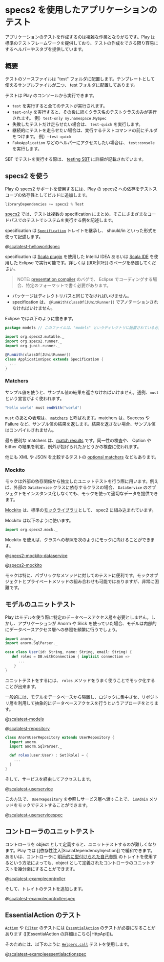<!--- Copyright (C) 2009-2015 Typesafe Inc. <http://www.typesafe.com> -->
<!--
# Testing your application with specs2
-->
# specs2 を使用したアプリケーションのテスト

<!--
Writing tests for your application can be an involved process.  Play provides a default test framework for you, and provides helpers and application stubs to make testing your application as easy as possible.
-->
アプリケーションのテストを作成するのは複雑な作業となりがちです。Play は標準のテストフレームワークを提供しており、テストの作成をできる限り容易にするヘルパーやスタブを提供しています。

<!--
## Overview
-->
## 概要

<!--
The location for tests is in the "test" folder.  There are two sample test files created in the test folder which can be used as templates.
-->
テストのソースファイルは "test" フォルダに配置します。テンプレートとして使えるサンプルファイルが二つ、 test フォルダに配置してあります。

<!--
You can run tests from the Play console.
-->
テストは Play のコンソールから実行できます。

<!--
* To run all tests, run `test`.
* To run only one test class, run `test-only` followed by the name of the class i.e. `test-only my.namespace.MySpec`.
* To run only the tests that have failed, run `test-quick`.
* To run tests continually, run a command with a tilde in front, i.e. `~test-quick`.
* To access test helpers such as `FakeApplication` in console, run `test:console`.
-->
* `test` を実行すると全てのテストが実行されます。
* `test-only` を実行すると、その後に続くクラス名のテストクラスのみが実行されます。 例）`test-only my.namespace.MySpec`
* 失敗したテストだけ走らせたい場合は、 `test-quick` を実行します。
* 継続的にテストを走らせたい場合は、実行するテストコマンドの前にチルダをつけます。 例）`~test-quick`
* `FakeApplication` などのヘルパーにアクセスしたい場合は、 `test:console` を実行します。

<!--
Testing in Play is based on SBT, and a full description is available in the [testing SBT](http://www.scala-sbt.org/0.13.0/docs/Detailed-Topics/Testing) chapter.
-->
SBT でテストを実行する際は、 [testing SBT](http://www.scala-sbt.org/0.13.0/docs/Detailed-Topics/Testing) に詳細が記載されています。

<!--
## Using specs2
-->
## specs2 を使う

<!--
To use Play's specs2 support, add the Play specs2 dependency to your build as a test scoped dependency:
-->
Play の specs2 サポートを使用するには、Play の specs2 への依存をテストスコープの依存性としてビルドに追加します。

```scala
libraryDependencies += specs2 % Test
```

<!--
In [specs2](https://etorreborre.github.io/specs2/), tests are organized into specifications, which contain examples which run the system under test through various different code paths.
-->
[specs2](https://etorreborre.github.io/specs2/) では、テストは複数の specification にまとめ、そこにさまざまなコードパスでのテストでシステムを実行する例を記述します。

<!--
Specifications extend the [`Specification`](https://etorreborre.github.io/specs2/api/SPECS2-3.4/index.html#org.specs2.mutable.Specification) trait and are using the should/in format:
-->
specification は [`Specification`](https://etorreborre.github.io/specs2/api/SPECS2-3.4/index.html#org.specs2.mutable.Specification) トレイトを継承し、 should/in といった形式を使って記述します。

@[scalatest-helloworldspec](code/specs2/HelloWorldSpec.scala)

<!--
Specifications can be run in either IntelliJ IDEA (using the [Scala plugin](https://blog.jetbrains.com/scala/)) or in Eclipse (using the [Scala IDE](http://scala-ide.org/)).  Please see the [[IDE page|IDE]] for more details.
-->
specification は [Scala plugin](https://blog.jetbrains.com/scala/) を使用した IntelliJ IDEA あるいは [Scala IDE](http://scala-ide.org/) を使用した Eclipse で実行可能です。詳しくは [[IDE|IDE]] のページを参照してください。

<!--
NOTE: Due to a bug in the [presentation compiler](https://scala-ide-portfolio.assembla.com/spaces/scala-ide/support/tickets/1001843-specs2-tests-with-junit-runner-are-not-recognized-if-there-is-package-directory-mismatch#/activity/ticket:), tests must be defined in a specific format to work with Eclipse:
-->
> NOTE: [presentation compiler](https://scala-ide-portfolio.assembla.com/spaces/scala-ide/support/tickets/1001843-specs2-tests-with-junit-runner-are-not-recognized-if-there-is-package-directory-mismatch#/activity/ticket:) のバグで、 Eclipse でコーディングする場合、特定のフォーマットで書く必要があります。

<!--
* The package must be exactly the same as the directory path.
* The specification must be annotated with `@RunWith(classOf[JUnitRunner])`.
-->
* パッケージはディレクトリパスと同じでなければいけません。
* specification は、 `@RunWith(classOf[JUnitRunner])` でアノテーションされなければいけません。

<!--
Here is a valid specification for Eclipse:
-->
Eclipse では以下のように書きます。

```scala
package models // このファイルは、"models" というディレクトリに配置されている必要があります。

import org.specs2.mutable._
import org.specs2.runner._
import org.junit.runner._

@RunWith(classOf[JUnitRunner])
class ApplicationSpec extends Specification {
  ...
}
```

<!--
### Matchers
-->
### Matchers

<!--
When you use an example, you must return an example result. Usually, you will see a statement containing a `must`:
-->
サンプル値を使うと、サンプル値の結果を返さなければいけません。通例、`must` という宣言がよく使われます。

```scala
"Hello world" must endWith("world")
```

<!--
The expression that follows the `must` keyword are known as [`matchers`](https://etorreborre.github.io/specs2/guide/SPECS2-3.4/org.specs2.guide.Matchers.html). Matchers return an example result, typically Success or Failure.  The example will not compile if it does not return a result.
-->
`must` のあとの表現は、 [`matchers`](https://etorreborre.github.io/specs2/guide/SPECS2-3.4/org.specs2.guide.Matchers.html) と呼ばれます。matchers は、Success や Failure など、サンプル値の結果を返します。結果を返さない場合、サンプル値はコンパイルされません。

<!--
The most useful matchers are the [match results](https://etorreborre.github.io/specs2/guide/SPECS2-3.4/org.specs2.guide.Matchers.html#out-of-the-box). These are used to check for equality, determine the result of Option and Either, and even check if exceptions are thrown.
-->
最も便利な matchers は、[match results](https://etorreborre.github.io/specs2/guide/SPECS2-3.4/org.specs2.guide.Matchers.html#out-of-the-box) です。同一性の検査や、 Option や Either の結果を判定、例外が投げられたかどうかの検査に使われます。

<!--
There are also [optional matchers](https://etorreborre.github.io/specs2/guide/SPECS2-3.4/org.specs2.guide.Matchers.html#optional) that allow for XML and JSON matching in tests.
-->
他にも XML や JSON を比較するテストの [optional matchers](https://etorreborre.github.io/specs2/guide/SPECS2-3.4/org.specs2.guide.Matchers.html#optional) などもあります。

<!--
### Mockito
-->
### Mockito

<!--
Mocks are used to isolate unit tests against external dependencies.  For example, if your class depends on an external `DataService` class, you can feed appropriate data to your class without instantiating a `DataService` object.
-->
モックは外部の依存関係から独立したユニットテストを行う際に用います。例えば、外部の `DataService` クラスに依存するクラスの場合、 `DataService` のオブジェクトをインスタンス化しなくても、モックを使って適切なデータを提供できます。

<!--
[Mockito](https://github.com/mockito/mockito) is integrated into specs2 as the default [mocking library](https://etorreborre.github.io/specs2/guide/SPECS2-3.4/org.specs2.guide.UseMockito.html).
-->
[Mockito](https://github.com/mockito/mockito) は、標準の[モックライブラリ](https://etorreborre.github.io/specs2/guide/SPECS2-3.4/org.specs2.guide.UseMockito.html)として、 spec2 に組み込まれています。

<!--
To use Mockito, add the following import:
-->
Mockito は以下のように使います。

```scala
import org.specs2.mock._
```

<!--
You can mock out references to classes like so:
-->
Mockito を使えば、クラスへの参照を次のようにモックに向けることができます。

@[specs2-mockito-dataservice](code/specs2/ExampleMockitoSpec.scala)

@[specs2-mockito](code/specs2/ExampleMockitoSpec.scala)

<!--
Mocking is especially useful for testing the public methods of classes.  Mocking objects and private methods is possible, but considerably harder.
-->
モックは特に、パブリックなメソッドに対してのテストに便利です。モックオブジェクトとプライベートメソッドの組み合わせも可能ではありますが、非常に困難です。

<!--
## Unit Testing Models
-->
## モデルのユニットテスト

<!--
Play does not require models to use a particular database data access layer.  However, if the application uses Anorm or Slick, then frequently the Model will have a reference to database access internally.
-->
Play はモデルを使う際に特定のデータベースアクセス層を必要としません。しかし、アプリケーションが Anorm や Slick を使っていた場合、モデルは内部的にデータベースアクセス層への参照を頻繁に行うでしょう。

```scala
import anorm._
import anorm.SqlParser._

case class User(id: String, name: String, email: String) {
   def roles = DB.withConnection { implicit connection =>
      ...
    }
}
```

<!--
For unit testing, this approach can make mocking out the `roles` method tricky.
-->
ユニットテストをするには、 `roles` メソッドをうまく使うことでモック化することが出来ます。

<!--
A common approach is to keep the models isolated from the database and as much logic as possible, and abstract database access behind a repository layer.
-->
一般的には、モデルをデータベースから隔離し、ロジックに集中させ、リポジトリ層を利用して抽象的にデータベースアクセスを行うというアプローチをとります。

@[scalatest-models](code/models/User.scala)

@[scalatest-repository](code/services/UserRepository.scala)

```scala
class AnormUserRepository extends UserRepository {
  import anorm._
  import anorm.SqlParser._

  def roles(user:User) : Set[Role] = {
    ...
  }
}
```

<!--
and then access them through services:
-->
そして、サービスを経由してアクセスします。

@[scalatest-userservice](code/services/UserService.scala)

<!--
In this way, the `isAdmin` method can be tested by mocking out the `UserRepository` reference and passing it into the service:
-->
この方法で、 `UserRepository` を参照しサービス層へ渡すことで、 `isAdmin` メソッドをモックでテストすることができます。

@[scalatest-userservicespec](code/specs2/UserServiceSpec.scala)

<!--
## Unit Testing Controllers
-->
## コントローラのユニットテスト

<!--
When defining controllers as objects, they can be trickier to unit test. In Play this can be alleviated by [[dependency injection|ScalaDependencyInjection]]. Another way to finesse unit testing with a controller declared as a object is to use a trait with an [explicitly typed self reference](http://www.naildrivin5.com/scalatour/wiki_pages/ExplcitlyTypedSelfReferences) to the controller:
-->
コントローラを object として定義すると、ユニットテストするのが難しくなります。Play では [[依存性注入|ScalaDependencyInjection]] で緩和できます。あるいは、コントローラに [明示的に型付けられた自己参照](http://www.naildrivin5.com/scalatour/wiki_pages/ExplcitlyTypedSelfReferences) のトレイトを使用するという方法によっても、object として定義されたコントローラのユニットテストを幾分楽にすることができます。 

@[scalatest-examplecontroller](code/specs2/ExampleControllerSpec.scala)

<!--
and then test the trait:
-->
そして、トレイトのテストを追加します。

@[scalatest-examplecontrollerspec](code/specs2/ExampleControllerSpec.scala)

<!--
## Unit Testing EssentialAction
-->
## EssentialAction のテスト

<!--
Testing [`Action`](api/scala/play/api/mvc/Action.html) or [`Filter`](api/scala/play/api/mvc/Filter.html) can require to test an [`EssentialAction`](api/scala/play/api/mvc/EssentialAction.html) ([[more information about what an EssentialAction is|HttpApi]])
-->
[`Action`](api/scala/play/api/mvc/Action.html) や [`Filter`](api/scala/play/api/mvc/Filter.html) のテストには [`EssentialAction`](api/scala/play/api/mvc/EssentialAction.html) のテストが必要になることがあります ([[EssentialAction の詳細はこちら|HttpApi]])。

<!--
For this, the test [`Helpers.call`](api/scala/play/api/test/Helpers$.html#call) can be used like that:
-->
そのためには、以下のように [`Helpers.call`](api/scala/play/api/test/Helpers$.html#call) テストを使用します。

@[scalatest-exampleessentialactionspec](code/specs2/ExampleEssentialActionSpec.scala)
